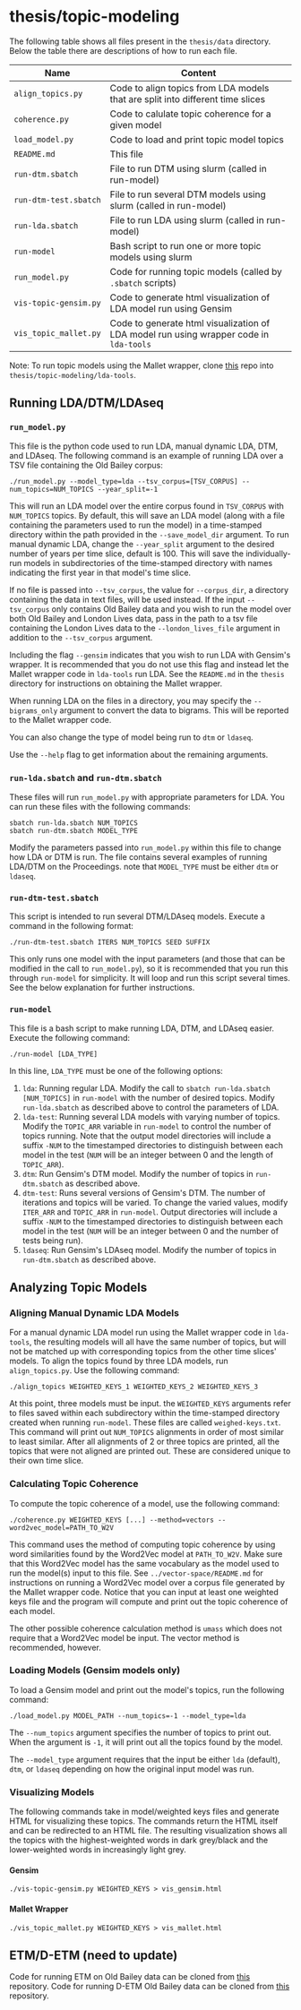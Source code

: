 # thesis/topic-modeling

The following table shows all files present in the `thesis/data` directory. Below the table there are descriptions of how to run each file.

Name | Content
-------|-------
`align_topics.py` | Code to align topics from LDA models that are split into different time slices
`coherence.py` | Code to calulate topic coherence for a given model
`load_model.py` | Code to load and print topic model topics
`README.md` | This file
`run-dtm.sbatch` | File to run DTM using slurm (called in run-model)
`run-dtm-test.sbatch` | File to run several DTM models using slurm (called in run-model)
`run-lda.sbatch` | File to run LDA using slurm (called in run-model)
`run-model` | Bash script to run one or more topic models using slurm
`run_model.py` | Code for running topic models (called by `.sbatch` scripts)
`vis-topic-gensim.py` | Code to generate html visualization of LDA model run using Gensim
`vis_topic_mallet.py` | Code to generate html visualization of LDA model run using wrapper code in `lda-tools`

Note: To run topic models using the Mallet wrapper, clone [this](https://github.com/charlottelambert/techknacq-tk) repo into `thesis/topic-modeling/lda-tools`.

## Running LDA/DTM/LDAseq

### `run_model.py`

This file is the python code used to run LDA, manual dynamic LDA, DTM, and LDAseq. The following command is an example of running LDA over a TSV file containing the Old Bailey corpus:

```
./run_model.py --model_type=lda --tsv_corpus=[TSV_CORPUS] --num_topics=NUM_TOPICS --year_split=-1
```

This will run an LDA model over the entire corpus found in `TSV_CORPUS` with `NUM_TOPICS` topics. By default, this will save an LDA model (along with a file containing the parameters used to run the model) in a time-stamped directory within the path provided in the `--save_model_dir` argument. To run manual dynamic LDA, change the `--year_split` argument to the desired number of years per time slice, default is 100. This will save the individually-run models in subdirectories of the time-stamped directory with names indicating the first year in that model's time slice.

If no file is passed into `--tsv_corpus`, the value for `--corpus_dir`, a directory containing the data in text files, will be used instead. If the input `--tsv_corpus` only contains Old Bailey data and you wish to run the model over both Old Bailey and London Lives data, pass in the path to a tsv file containing the London Lives data to the `--london_lives_file` argument in addition to the `--tsv_corpus` argument.

Including the flag `--gensim` indicates that you wish to run LDA with Gensim's wrapper. It is recommended that you do not use this flag and instead let the Mallet wrapper code in `lda-tools` run LDA. See the `README.md` in the `thesis` directory for instructions on obtaining the Mallet wrapper.

When running LDA on the files in a directory, you may specify the `--bigrams_only` argument to convert the data to bigrams. This will be reported to the Mallet wrapper code.

You can also change the type of model being run to `dtm` or `ldaseq`.

Use the `--help` flag to get information about the remaining arguments.

### `run-lda.sbatch` and `run-dtm.sbatch`

These files will run `run_model.py` with appropriate parameters for LDA. You can run these files with the following commands:
```
sbatch run-lda.sbatch NUM_TOPICS
sbatch run-dtm.sbatch MODEL_TYPE
```
Modify the parameters passed into `run_model.py` within this file to change how LDA or DTM is run. The file contains several examples of running LDA/DTM on the Proceedings. note that `MODEL_TYPE` must be either `dtm` or `ldaseq`.


### `run-dtm-test.sbatch`

This script is intended to run several DTM/LDAseq models. Execute a command in the following format:
```
./run-dtm-test.sbatch ITERS NUM_TOPICS SEED SUFFIX
```
This only runs one model with the input parameters (and those that can be modified in the call to `run_model.py`), so it is recommended that you run this through `run-model` for simplicity. It will loop and run this script several times. See the below explanation for further instructions.

### `run-model`

This file is a bash script to make running LDA, DTM, and LDAseq easier. Execute the following command:

```
./run-model [LDA_TYPE]
```

In this line, `LDA_TYPE` must be one of the following options:
1. `lda`: Running regular LDA. Modify the call to `sbatch run-lda.sbatch [NUM_TOPICS]` in `run-model` with the number of desired topics. Modify `run-lda.sbatch` as described above to control the parameters of LDA.
2. `lda-test`: Running several LDA models with varying number of topics. Modify the `TOPIC_ARR` variable in `run-model` to control the number of topics running. Note that the output model directories will include a suffix `-NUM` to the timestamped directories to distinguish between each model in the test (`NUM` will be an integer between 0 and the length of `TOPIC_ARR`).
3. `dtm`: Run Gensim's DTM model. Modify the number of topics in `run-dtm.sbatch` as described above.
4. `dtm-test`: Runs several versions of Gensim's DTM. The number of iterations and topics will be varied. To change the varied values, modify `ITER_ARR` and `TOPIC_ARR` in `run-model`. Output directories will include a suffix `-NUM` to the timestamped directories to distinguish between each model in the test  (`NUM` will be an integer between 0 and the number of tests being run).
5. `ldaseq`: Run Gensim's LDAseq model. Modify the number of topics in `run-dtm.sbatch` as described above.


## Analyzing Topic Models

### Aligning Manual Dynamic LDA Models

For a manual dynamic LDA model run using the Mallet wrapper code in `lda-tools`, the resulting models will all have the same number of topics, but will not be matched up with corresponding topics from the other time slices' models. To align the topics found by three LDA models, run `align_topics.py`. Use the following command:

```
./align_topics WEIGHTED_KEYS_1 WEIGHTED_KEYS_2 WEIGHTED_KEYS_3
```
At this point, three models must be input. the `WEIGHTED_KEYS` arguments refer to files saved within each subdirectory within the time-stamped directory created when running `run-model`. These files are called `weighed-keys.txt`. This command will print out `NUM_TOPICS` alignments in order of most similar to least similar. After all alignments of 2 or three topics are printed, all the topics that were not aligned are printed out. These are considered unique to their own time slice.

### Calculating Topic Coherence

To compute the topic coherence of a model, use the following command:
```
./coherence.py WEIGHTED_KEYS [...] --method=vectors --word2vec_model=PATH_TO_W2V
```

This command uses the method of computing topic coherence by using word similarities found by the Word2Vec model at `PATH_TO_W2V`. Make sure that this Word2Vec model has the same vocabulary as the model used to run the model(s) input to this file. See `../vector-space/README.md` for instructions on running a Word2Vec model over a corpus file generated by the Mallet wrapper code. Notice that you can input at least one weighted keys file and the program will compute and print out the topic coherence of each model.

The other possible coherence calculation method is `umass` which does not require that a Word2Vec model be input. The vector method is recommended, however.

### Loading Models (Gensim models only)

To load a Gensim model and print out the model's topics, run the following command:

```
./load_model.py MODEL_PATH --num_topics=-1 --model_type=lda
```

The `--num_topics` argument specifies the number of topics to print out. When the argument is `-1`, it will print out all the topics found by the model.

The `--model_type` argument requires that the input be either `lda` (default), `dtm`, or `ldaseq` depending on how the original input model was run.

### Visualizing Models

The following commands take in model/weighted keys files and generate HTML for visualizing these topics. The commands return the HTML itself and can be redirected to an HTML file. The resulting visualization shows all the topics with the highest-weighted words in dark grey/black and the lower-weighted words in increasingly light grey.

#### Gensim

```
./vis-topic-gensim.py WEIGHTED_KEYS > vis_gensim.html
```

#### Mallet Wrapper

```
./vis_topic_mallet.py WEIGHTED_KEYS > vis_mallet.html
```

## ETM/D-ETM (need to update)
Code for running ETM on Old Bailey data can be cloned from [this](https://github.com/charlottelambert/ETM) repository.
Code for running D-ETM Old Bailey data can be cloned from [this](https://github.com/charlottelambert/DETM) repository.
